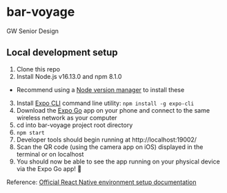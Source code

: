 # bar-voyage
GW Senior Design
## Local development setup
1. Clone this repo
2. Install Node.js v16.13.0 and npm 8.1.0
  * Recommend using a [Node version manager](https://docs.npmjs.com/downloading-and-installing-node-js-and-npm#using-a-node-version-manager-to-install-nodejs-and-npm) to install these 
3. Install [Expo CLI](https://docs.expo.dev/workflow/expo-cli/) command line utility:
`npm install -g expo-cli`
4. Download the [Expo Go](https://expo.dev/client) app on your phone and connect to the same wireless network as your computer
5. cd into bar-voyage project root directory
6. `npm start`
7. Developer tools should begin running at http://localhost:19002/
8. Scan the QR code (using the camera app on iOS) displayed in the terminal or on localhost
9. You should now be able to see the app running on your physical device via the Expo Go app! 🥳

Reference: [Official React Native environment setup documentation](https://reactnative.dev/docs/environment-setup)
